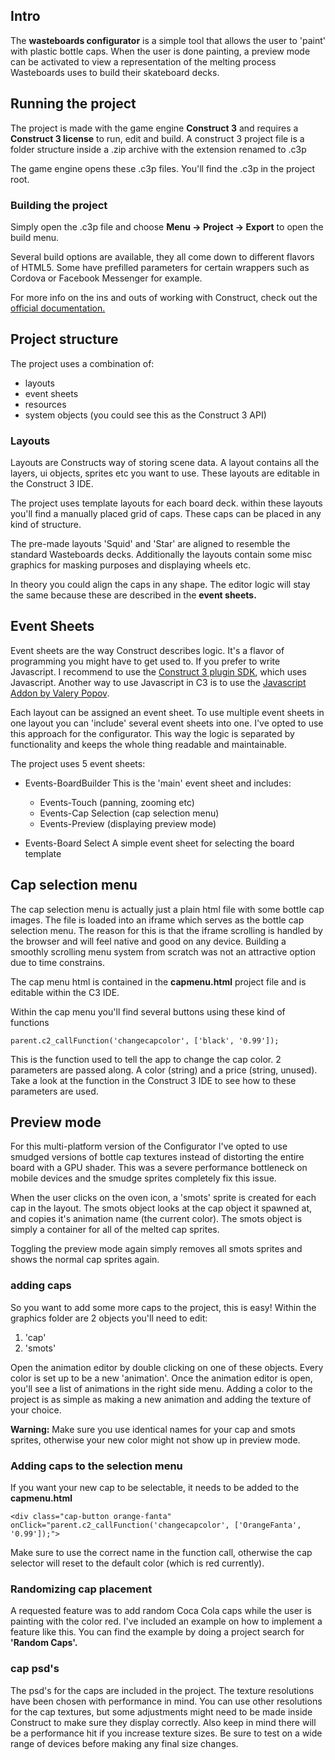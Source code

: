 ## Intro

The **wasteboards configurator** is a simple tool that allows the user to 'paint' with plastic bottle caps. When the user is done painting, a preview mode can be activated to view a representation of the melting process Wasteboards uses to build their skateboard decks.

## Running the project
The project is made with the game engine **Construct 3** and requires a **Construct 3 license** to run, edit and build.
A construct 3 project file is a folder structure inside a .zip archive with the extension renamed to .c3p

The game engine opens these .c3p files. You'll find the .c3p in the project root.

### Building the project
Simply open the .c3p file and choose **Menu -> Project -> Export** to open the build menu.

Several build options are available, they all come down to different flavors of HTML5. Some have prefilled parameters for certain wrappers such as Cordova or Facebook Messenger for example.

For more info on the ins and outs of working with Construct, check out the [official documentation.](https://www.construct.net/en/make-games/manuals/construct-3)

## Project structure
The project uses a combination of:

 - layouts
 - event sheets
 - resources
 - system objects (you could see this as the Construct 3 API)

### Layouts
Layouts are Constructs way of storing scene data. A layout contains all the layers, ui objects, sprites etc you want to use. These layouts are editable in the Construct 3 IDE.

The project uses template layouts for each board deck. within these layouts you'll find a manually placed grid of caps. These caps can be placed in any kind of structure.

The pre-made layouts 'Squid' and 'Star' are aligned to resemble the standard Wasteboards decks. Additionally the layouts contain some misc graphics for masking purposes and displaying wheels etc.

In theory you could align the caps in any shape. The editor logic will stay the same because these are described in the **event sheets.**

## Event Sheets

Event sheets are the way Construct describes logic. It's a flavor of programming you might have to get used to. If you prefer to write Javascript. I recommend to use the [Construct 3 plugin SDK](https://www.construct.net/en/make-games/manuals/addon-sdk), which uses Javascript. 
Another way to use Javascript in C3 is to use the [Javascript Addon by Valery Popov](https://www.construct.net/en/make-games/addons/1/javascript).

Each layout can be assigned an event sheet. To use multiple event sheets in one layout you can 'include' several event sheets into one. I've opted to use this approach for the configurator. This way the logic is separated by functionality and keeps the whole thing readable and maintainable.

The project uses 5 event sheets:

 - Events-BoardBuilder
	 This is the 'main' event sheet and includes:
	 - Events-Touch (panning, zooming etc)
	 - Events-Cap Selection (cap selection menu)
	 - Events-Preview (displaying preview mode)

- Events-Board Select
	A simple event sheet for selecting the board template

## Cap selection menu
The cap selection menu is actually just a plain html file with some bottle cap images. The file is loaded into an iframe which serves as the bottle cap selection menu. The reason for this is that the iframe scrolling is handled by the browser and will feel native and good on any device. Building a smoothly scrolling menu system from scratch was not an attractive option due to time constrains.

The cap menu html is contained in the **capmenu.html** project file and is editable within the C3 IDE.

Within the cap menu you'll find several buttons using these kind of functions

    parent.c2_callFunction('changecapcolor', ['black', '0.99']);
This is the function used to tell the app to change the cap color. 2 parameters are passed along. A color (string) and a price (string, unused). Take a look at the function in the Construct 3 IDE to see how to these parameters are used.

## Preview mode
For this multi-platform version of the Configurator I've opted to use smudged versions of bottle cap textures instead of distorting the entire board with a GPU shader. This was a severe performance bottleneck on mobile devices and the smudge sprites completely fix this issue.

When the user clicks on the oven icon, a 'smots' sprite is created for each cap in the layout. The smots object looks at the cap object it spawned at, and copies it's animation name (the current color). The smots object is simply a container for all of the melted cap sprites.

Toggling the preview mode again simply removes all smots sprites and shows the normal cap sprites again.

### adding caps
So you want to add some more caps to the project, this is easy!
Within the graphics folder are 2 objects you'll need to edit:
 1. 'cap'
 2. 'smots'

Open the animation editor by double clicking on one of these objects. Every color is set up to be a new 'animation'. Once the animation editor is open, you'll see a list of animations in the right side menu. Adding a color to the project is as simple as making a new animation and adding the texture of your choice. 

**Warning:** Make sure you use identical names for your cap and smots sprites, otherwise your new color might not show up in preview mode.

### Adding caps to the selection menu
If you want your new cap to be selectable, it needs to be added to the **capmenu.html**

    <div class="cap-button orange-fanta" onClick="parent.c2_callFunction('changecapcolor', ['OrangeFanta', '0.99']);">

Make sure to use the correct name in the function call, otherwise the cap selector will reset to the default color (which is red currently).

### Randomizing cap placement
A requested feature was to add random Coca Cola caps while the user is painting with the color red. I've included an example on how to implement a feature like this. You can find the example by doing a project search for **'Random Caps'.**

### cap psd's
The psd's for the caps are included in the project. The texture resolutions have been chosen with performance in mind.
You can use other resolutions for the cap textures, but some adjustments might need to be made inside Construct to make sure they display correctly. Also keep in mind there will be a performance hit if you increase texture sizes. Be sure to test on a wide range of devices before making any final size changes.
